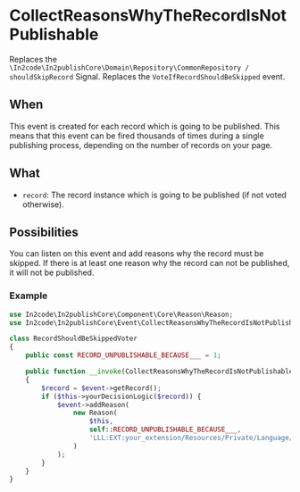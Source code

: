 # CollectReasonsWhyTheRecordIsNotPublishable

Replaces the `\In2code\In2publishCore\Domain\Repository\CommonRepository / shouldSkipRecord` Signal.
Replaces the `VoteIfRecordShouldBeSkipped` event.

## When

This event is created for each record which is going to be published. This means that this event can be fired thousands
of times during a single publishing process, depending on the number of records on your page.

## What

* `record`: The record instance which is going to be published (if not voted otherwise).

## Possibilities

You can listen on this event and add reasons why the record must be skipped. If there is at least one reason why the
record can not be published, it will not be published.

### Example

```php
use In2code\In2publishCore\Component\Core\Reason\Reason;
use In2code\In2publishCore\Event\CollectReasonsWhyTheRecordIsNotPublishable;

class RecordShouldBeSkippedVoter
{
    public const RECORD_UNPUBLISHABLE_BECAUSE___ = 1;

    public function __invoke(CollectReasonsWhyTheRecordIsNotPublishable $event): void
    {
        $record = $event->getRecord();
        if ($this->yourDecisionLogic($record)) {
            $event->addReason(
                new Reason(
                    $this,
                    self::RECORD_UNPUBLISHABLE_BECAUSE___,
                    'LLL:EXT:your_extension/Resources/Private/Language/locallang.xlf:reason_record_unpublishable_because_'
                )
            );
        }
    }
}
```
